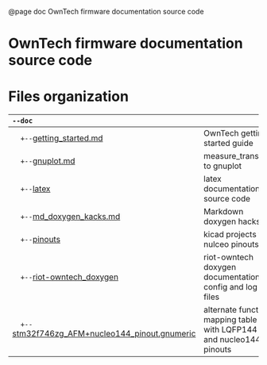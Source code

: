 @page       doc    OwnTech firmware documentation source code
# OwnTech firmware documentation source code

# Files organization

<!-- @cond COMMENT --><script><!--</script>

| `--doc`                           |                                          |
|:-                                 |:-                                        |
| `  +--`[getting_started.md](getting_started.md) | OwnTech getting started guide |
| `  +--`[gnuplot.md](gnuplot.md)   | measure_transmit to gnuplot              |
| `  +--`[latex](latex)             | latex documentation source code          |
| `  +--`[md_doxygen_kacks.md](md_doxygen_kacks.md)     | Markdown doxygen hacks |
| `  +--`[pinouts](pinouts)         | kicad projects for nulceo pinouts        |
| `  +--`[riot-owntech_doxygen](riot-owntech_doxygen) | riot-owntech doxygen documentation config and log files |
| `  +--`[stm32f746zg_AFM+nucleo144_pinout.gnumeric](stm32f746zg_AFM+nucleo144_pinout.gnumeric) | alternate function mapping table with LQFP144 and nucleo144 pinouts |

<script>--></script><script><!-- @endcond -->

| `--doc`                       |                           |
|:-                             |:-                         |
| `  +--`getting_started.md     | @subpage getting_started  |
| `  +--`gnuplot.md             | @subpage gnuplot          |
| `  +--`latex                  | @subpage latex            |
| `  +--`md_doxygen_kacks.md    | @subpage md_doxygen_hacks |
| `  +--`pinouts                | @subpage pinouts          |
| `  +--`riot-owntech_doxygen   | @subpage doxygen          |
| `  +--`stm32f746zg_AFM+nucleo144_pinout.gnumeric | alternate function mapping table with LQFP144 and nucleo 144 pinouts |

<!-- @cond COMMENT --></script><!-- @endcond -->
